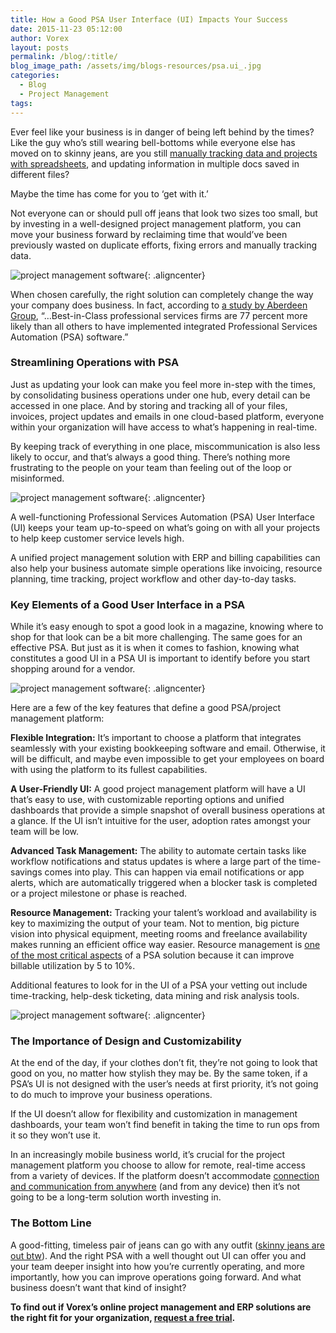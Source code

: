 ```yaml
---
title: How a Good PSA User Interface (UI) Impacts Your Success
date: 2015-11-23 05:12:00
author: Vorex
layout: posts
permalink: /blog/:title/
blog_image_path: /assets/img/blogs-resources/psa.ui_.jpg
categories:
  - Blog
  - Project Management
tags:  
---
```



Ever feel like your business is in danger of being left behind by the times? Like the guy who’s still wearing bell-bottoms while everyone else has moved on to skinny jeans, are you still [manually tracking data and projects with spreadsheets](http://www.vorex.com/step-away-from-the-spreadsheets-how-diy-business-tracking-is-a-business-fail/), and updating information in multiple docs saved in different files?

Maybe the time has come for you to ‘get with it.’


Not everyone can or should pull off jeans that look two sizes too small, but by investing in a well-designed project management platform, you can move your business forward by reclaiming time that would’ve been previously wasted on duplicate efforts, fixing errors and manually tracking data.

![project management software](https://media.giphy.com/media/OA2OCgZMinUqI/giphy.gif){: .aligncenter}

When chosen carefully, the right solution can completely change the way your company does business. In fact, according to [a study by Aberdeen Group](http://aberdeen.com/research/8396/ra-professional-services-automation/content.aspx#sthash.0ap9boZ4.dpuf), “…Best-in-Class professional services firms are 77 percent more likely than all others to have implemented integrated Professional Services Automation (PSA) software.”

### Streamlining Operations with PSA

Just as updating your look can make you feel more in-step with the times, by consolidating business operations under one hub, every detail can be accessed in one place. And by storing and tracking all of your files, invoices, project updates and emails in one cloud-based platform, everyone within your organization will have access to what’s happening in real-time.

By keeping track of everything in one place, miscommunication is also less likely to occur, and that’s always a good thing. There’s nothing more frustrating to the people on your team than feeling out of the loop or misinformed.

![project management software](https://media.giphy.com/media/glmRyiSI3v5E4/giphy.gif){: .aligncenter}

A well-functioning Professional Services Automation (PSA) User Interface (UI) keeps your team up-to-speed on what’s going on with all your projects to help keep customer service levels high.

A unified project management solution with ERP and billing capabilities can also help your business automate simple operations like invoicing, resource planning, time tracking, project workflow and other day-to-day tasks.

### Key Elements of a Good User Interface in a PSA

While it’s easy enough to spot a good look in a magazine, knowing where to shop for that look can be a bit more challenging. The same goes for an effective PSA. But just as it is when it comes to fashion, knowing what constitutes a good UI in a PSA UI is important to identify before you start shopping around for a vendor.

![project management software](https://media.giphy.com/media/6pqE6cOI66xu8/giphy.gif){: .aligncenter}

Here are a few of the key features that define a good PSA/project management platform:

**Flexible Integration:** It’s important to choose a platform that integrates seamlessly with your existing bookkeeping software and email. Otherwise, it will be difficult, and maybe even impossible to get your employees on board with using the platform to its fullest capabilities.

**A User-Friendly UI:** A good project management platform will have a UI that’s easy to use, with customizable reporting options and unified dashboards that provide a simple snapshot of overall business operations at a glance. If the UI isn’t intuitive for the user, adoption rates amongst your team will be low.

**Advanced Task Management:** The ability to automate certain tasks like workflow notifications and status updates is where a large part of the time-savings comes into play. This can happen via email notifications or app alerts, which are automatically triggered when a blocker task is completed or a project milestone or phase is reached.

**Resource Management:** Tracking your talent’s workload and availability is key to maximizing the output of your team. Not to mention, big picture vision into physical equipment, meeting rooms and freelance availability makes running an efficient office way easier. Resource management is [one of the most critical aspects](http://spiresearch.com/downloads/whitepapers/evaluating-psa-white-paper.pdf) of a PSA solution because it can improve billable utilization by 5 to 10%.

Additional features to look for in the UI of a PSA your vetting out include time-tracking, help-desk ticketing, data mining and risk analysis tools.

![project management software](https://media.giphy.com/media/4fhJDPnkfEcmc/giphy.gif){: .aligncenter}

### The Importance of Design and Customizability

At the end of the day, if your clothes don’t fit, they’re not going to look that good on you, no matter how stylish they may be. By the same token, if a PSA’s UI is not designed with the user’s needs at first priority, it’s not going to do much to improve your business operations.

If the UI doesn’t allow for flexibility and customization in management dashboards, your team won’t find benefit in taking the time to run ops from it so they won’t use it.

In an increasingly mobile business world, it’s crucial for the project management platform you choose to allow for remote, real-time access from a variety of devices. If the platform doesn’t accommodate [connection and communication from anywhere](http://spiresearch.com/downloads/whitepapers/evaluating-psa-white-paper.pdf) (and from any device) then it’s not going to be a long-term solution worth investing in.

### The Bottom Line

A good-fitting, timeless pair of jeans can go with any outfit ([skinny jeans are out btw](http://mashable.com/2015/10/28/skinny-jeans-dead/)). And the right PSA with a well thought out UI can offer you and your team deeper insight into how you’re currently operating, and more importantly, how you can improve operations going forward. And what business doesn’t want that kind of insight?

**To find out if Vorex’s online project management and ERP solutions are the right fit for your organization, [request a free trial](http://www.vorex.com/free-trial/).**
